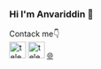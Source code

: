 ### Hi I'm Anvariddin 👋

Contack me👇
<br>
<a target="_blank" href="https://t.me/anvariddin"><img src="https://img2.freepng.ru/20180509/lse/kisspng-telegram-computer-icons-font-5af2fe72348f38.0319625815258742902153.jpg" alt="telegram.png yo'q" srcset="" width="30px"></a>
<a target="_blank" href="https://www.facebook.com/anvariddin"><img src="https://img2.freepng.ru/20180418/kje/kisspng-logo-facebook-inc-social-media-nasdaq-fb-seo-5ad76b6165cca6.972446921524067169417.jpg" alt="telegram.png yo'q" srcset="" width="30px"></a>
<a target="_blank" href="http://anvariddin.uz/">🌐</a>
<!--
**Anvariddin/Anvariddin** is a ✨ _special_ ✨ repository because its `README.md` (this file) appears on your GitHub profile.

Here are some ideas to get you started:

- 🔭 I’m currently working on ...
- 🌱 I’m currently learning ...
- 👯 I’m looking to collaborate on ...
- 🤔 I’m looking for help with ...
- 💬 Ask me about ...
- 📫 How to reach me: ...
- 😄 Pronouns: ...
- ⚡ Fun fact: ...
-->
